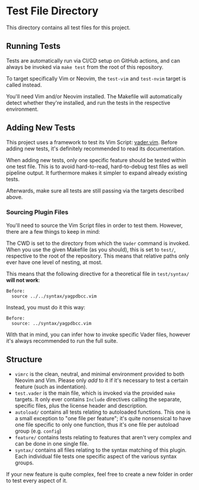 # Test File Directory

This directory contains all test files for this project.

## Running Tests

Tests are automatically run via CI/CD setup on GitHub actions, and can always be invoked via `make test` from the root of
this repository.

To target specifically Vim or Neovim, the `test-vim` and `test-nvim` target is called instead.

You'll need Vim and/or Neovim installed. The Makefile will automatically detect whether they're installed, and run the tests
in the respective environment.

## Adding New Tests

This project uses a framework to test its Vim Script: [vader.vim](https://github.com/junegunn/vader.vim). Before adding new
tests, it's definitely recommended to read its documentation.

When adding new tests, only one specific feature should be tested within one test file. This is to avoid hard-to-read,
hard-to-debug test files as well pipeline output. It furthermore makes it simpler to expand already existing tests.

Afterwards, make sure all tests are still passing via the targets described above.

### Sourcing Plugin Files

You'll need to source the Vim Script files in order to test them. However, there are a few things to keep in mind:

The CWD is set to the directory from which the `Vader` command is invoked. When you use the given Makefile (as you should),
this is set to `test/`, respective to the root of the repository. This means that relative paths only ever have one level of
nesting, at most.

This means that the following directive for a theoretical file in `test/syntax/` **will not work**:

```vim
Before:
  source ../../syntax/yagpdbcc.vim
```

Instead, you must do it this way:

```vim
Before:
  source: ../syntax/yagpdbcc.vim
```

With that in mind, you can infer how to invoke specific Vader files, however it's always recommended to run the full suite.

## Structure

* `vimrc` is the clean, neutral, and minimal environment provided to both Neovim and Vim. Please only *add* to it if it's
  necessary to test a certain feature (such as indentation).
* `test.vader` is the main file, which is invoked via the provided `make` targets. It only ever contains `Include` directives
  calling the separate, specific files, plus the license header and description.
* `autoload/` contains all tests relating to autoloaded functions. This one is a small exception to "one file per feature";
  it's quite nonsensical to have one file specific to only one function, thus it's one file per autoload group (e.g. `config`)
* `feature/` contains tests relating to features that aren't very complex and can be done in one single file.
* `syntax/` contains all files relating to the syntax matching of this plugin. Each individual file tests one specific aspect
  of the various syntax groups.

If your new feature is quite complex, feel free to create a new folder in order to test every aspect of it.
